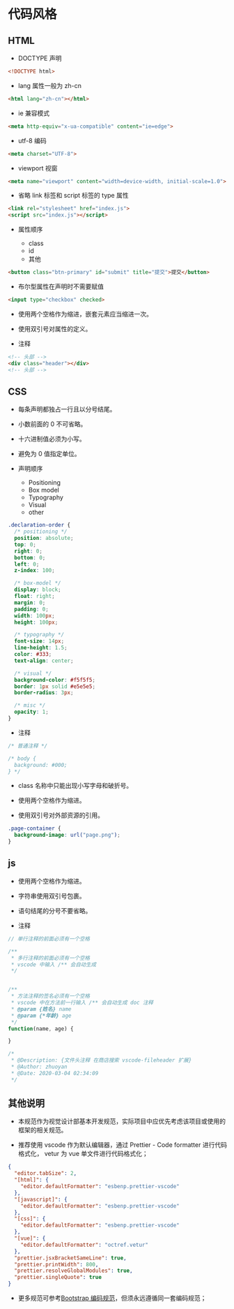 # 代码风格

## HTML

- DOCTYPE 声明

```html
<!DOCTYPE html>
```

- lang 属性一般为 zh-cn

```html
<html lang="zh-cn"></html>
```

- ie 兼容模式

```html
<meta http-equiv="x-ua-compatible" content="ie=edge">
```

- utf-8 编码 <meta charset="UTF-8">

```html
<meta charset="UTF-8">
```

- viewport 视窗

```html
<meta name="viewport" content="width=device-width, initial-scale=1.0">
```

- 省略 link 标签和 script 标签的 type 属性

```html
<link rel="stylesheet" href="index.js">
<script src="index.js"></script>
```

- 属性顺序

  - class
  - id
  - 其他

```html
<button class="btn-primary" id="submit" title="提交">提交</button>
```

- 布尔型属性在声明时不需要赋值

```html
<input type="checkbox" checked>
```

- 使用两个空格作为缩进，嵌套元素应当缩进一次。

- 使用双引号对属性的定义。

- 注释

``` html
<!-- 头部 -->
<div class="header"></div>
<!-- 头部 -->
```

## CSS

- 每条声明都独占一行且以分号结尾。

- 小数前面的 0 不可省略。

- 十六进制值必须为小写。

- 避免为 0 值指定单位。

- 声明顺序
  - Positioning
  - Box model
  - Typography
  - Visual
  - other

```css
.declaration-order {
  /* positioning */
  position: absolute;
  top: 0;
  right: 0;
  bottom: 0;
  left: 0;
  z-index: 100;

  /* box-model */
  display: block;
  float: right;
  margin: 0;
  padding: 0;
  width: 100px;
  height: 100px;

  /* typography */
  font-size: 14px;
  line-height: 1.5;
  color: #333;
  text-align: center;

  /* visual */
  background-color: #f5f5f5;
  border: 1px solid #e5e5e5;
  border-radius: 3px;

  /* misc */
  opacity: 1;
}

```

- 注释

``` css
/* 普通注释 */

/* body {
  background: #000;
} */
```

- class 名称中只能出现小写字母和破折号。

- 使用两个空格作为缩进。

- 使用双引号对外部资源的引用。

```CSS
.page-container {
  background-image: url("page.png");
}
```

## js

- 使用两个空格作为缩进。

- 字符串使用双引号包裹。

- 语句结尾的分号不要省略。

- 注释

```js
// 单行注释的前面必须有一个空格

/**
 * 多行注释的前面必须有一个空格
 * vscode 中输入 /** 会自动生成
 */


/**
 * 方法注释的签名必须有一个空格
 * vscode 中在方法前一行输入 /** 会自动生成 doc 注释
 * @param {姓名} name
 * @param {*年龄} age
 */
function(name, age) {

}

/*
 * @Description: {文件头注释 在商店搜索 vscode-fileheader 扩展}
 * @Author: zhuoyan
 * @Date: 2020-03-04 02:34:09
 */
```

## 其他说明

- 本规范作为视觉设计部基本开发规范，实际项目中应优先考虑该项目或使用的框架的相关规范。

- 推荐使用 vscode 作为默认编辑器，通过 Prettier - Code formatter 进行代码格式化， vetur 为 vue 单文件进行代码格式化；

``` json
{
  "editor.tabSize": 2,
  "[html]": {
    "editor.defaultFormatter": "esbenp.prettier-vscode"
  },
  "[javascript]": {
    "editor.defaultFormatter": "esbenp.prettier-vscode"
  },
  "[css]": {
    "editor.defaultFormatter": "esbenp.prettier-vscode"
  },
  "[vue]": {
    "editor.defaultFormatter": "octref.vetur"
  },
  "prettier.jsxBracketSameLine": true,
  "prettier.printWidth": 800,
  "prettier.resolveGlobalModules": true,
  "prettier.singleQuote": true
}
```

- 更多规范可参考[Bootstrap 编码规范](https://codeguide.bootcss.com/)，但须永远遵循同一套编码规范；
